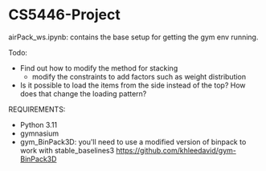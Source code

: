 # CS5446-Project

airPack_ws.ipynb: contains the base setup for getting the gym env running.

Todo:
- Find out how to modify the method for stacking
    - modify the constraints to add factors such as weight distribution
- Is it possible to load the items from the side instead of the top? How does that change the loading pattern?


REQUIREMENTS:
- Python 3.11
- gymnasium 
- gym_BinPack3D: you'll need to use a modified version of binpack to work with stable_baselines3 https://github.com/khleedavid/gym-BinPack3D
